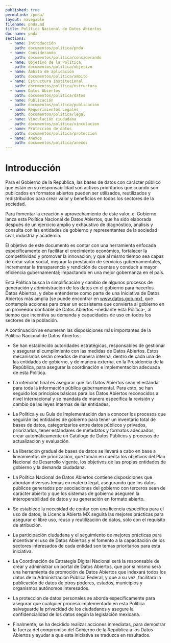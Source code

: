 ```yaml
---
published: true
permalink: /pnda/
layout: navegable
filename: pnda.md
title: Política Nacional de Datos Abiertos
doc-name: pnda
sections:
  - name: Introducción
    path: documentos/politica/pnda
  - name: Considerando
    path: documentos/politica/considerando
  - name: Objetivo de la Política
    path: documentos/politica/objetivo
  - name: Ámbito de aplicación
    path: documentos/politica/ambito
  - name: Estructura institucional
    path: documentos/politica/estructura
  - name: Datos Abiertos
    path: documentos/politica/datos
  - name: Publicación
    path: documentos/politica/publicacion
  - name: Requerimientos Legales
    path: documentos/politica/legal
  - name: Vinculación ciudadana
    path: documentos/politica/vinculacion
  - name: Protección de datos
    path: documentos/politica/proteccion
  - name: Anexos
    path: documentos/politica/anexos
---
```


# Introducción

Para el Gobierno de la República, las bases de datos con carácter público que están en su responsabilidad son activos prioritarios
que cuando son publicados en formatos abiertos pueden ser utilizados, reutilizados y redistribuidos para crear valor y beneficios en
todos los sectores de la sociedad.

Para fomentar la creación y aprovechamiento de este valor, el Gobierno lanza esta Política Nacional de Datos Abiertos, que ha sido
elaborada después de un ejercicio amplio y exhaustivo de diagnóstico, análisis y consulta con las entidades de gobierno y representantes
de la sociedad civil, industria y academia.

El objetivo de este documento es contar con una herramienta enfocada específicamente en facilitar el crecimiento económico, fortalecer
la competitividad y promover la innovación; y que al mismo tiempo sea capaz de crear valor social, mejorar la prestación de servicios
gubernamentales, incrementar la transparencia y rendición de cuentas y conducir a mayor eficiencia gubernamental;  impactando en una
mejor gobernanza en el país.

Esta Política busca la simplificación y cambio de algunos procesos de generación y administración de los datos en el gobierno para
hacerlos Datos Abiertos, y debe entenderse como parte de una Iniciativa de Datos Abiertos más amplia
[se puede encontrar en www.datos.gob.mx], que contempla acciones para crear un ecosistema que convierta al gobierno en un proveedor
confiable de Datos Abiertos –mediante esta Política-, al tiempo que incentiva su demanda y capacidades de uso en todos los sectores
de la población.

A continuación se enumeran las disposiciones más importantes de la Política Nacional de Datos Abiertos:

 * Se han establecido autoridades estratégicas, responsables de gestionar y asegurar el cumplimiento con las medidas de Datos Abiertos.
   Estos mecanismos serán creados de manera interna, dentro de cada una de las entidades de gobierno, y de manera externa, en la
   Presidencia de la República, para asegurar la coordinación e implementación adecuada de esta Política. 

 * La intención final es asegurar que los Datos Abiertos sean el estándar para toda la información pública gubernamental. Para esto, se
   han seguido los principios básicos para los Datos Abiertos reconocidos a nivel internacional y se mandata de manera específica la
   revisión y cambio de las leyes internas de las entidades. 

 * La Política y su Guía de Implementación dan a conocer los procesos que seguirán las entidades de gobierno para tener un inventario
   total de bases de datos, categorizarlos entre datos públicos y privados, priorizarlos, tener estándares de metadatos y formatos
   adecuados, crear automáticamente un Catálogo de Datos Públicos y procesos de actualización y evaluación. 

 * La liberación gradual de bases de datos se llevará a cabo en base a lineamientos de priorización, que toman en cuenta los objetivos
   del Plan Nacional de Desarrollo vigente,  los objetivos de las  propias entidades de gobierno y la demanda ciudadana.
   
 * La Política Nacional de Datos Abiertos contiene disposiciones que abordan diversos temas en materia legal, asegurando que los datos
   públicos generados por asociaciones del gobierno con terceros sean de carácter abierto y que los sistemas de gobierno  aseguren la
   interoperabilidad de datos y su generación en formato abierto. 

 * Se establece la necesidad de contar con una licencia específica para el uso de datos; la Licencia Abierta MX seguirá las mejores
   prácticas para asegurar el libre uso, reuso y reutilización de datos, sólo con el requisito de atribución.
   
 * La participación ciudadana y el seguimiento de mejores prácticas para incentivar el uso de Datos Abiertos y el fomento a la
   capacitación de los sectores interesados de cada entidad son temas prioritarios para  esta iniciativa. 

 * La Coordinación de Estrategia Digital Nacional será la responsable de crear y administrar un portal de Datos Abiertos, que por sí
   mismo será una herramienta de promoción de Datos Abiertos que indexará todos los datos de la Administración Pública Federal, y que
   a su vez, facilitará la publicación de datos de otros poderes, estados, municipios y organismos autónomos interesados.
   
 * La protección de datos personales se aborda específicamente para asegurar que cualquier proceso implementado en esta Política
   salvaguarde la privacidad de los ciudadanos y asegure la confidencialidad de los datos según la legislación mexicana.

 * Finalmente, se ha decidido realizar acciones inmediatas, para demostrar la fuerza del compromiso del Gobierno de la República a los
   Datos Abiertos y ayudar a que esta iniciativa se traduzca en resultados.

